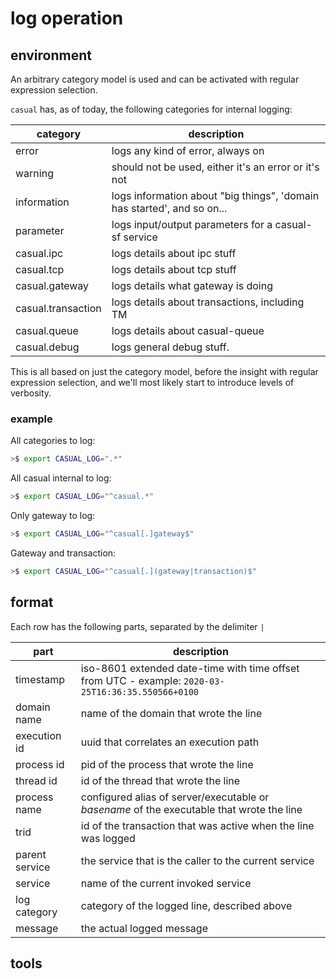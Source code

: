 # log operation

## environment

An arbitrary category model is used and can be activated with regular expression selection.

`casual` has, as of today, the following categories for internal logging:

category             | description
---------------------|----------------------------------
error                | logs any kind of error, always on
warning              | should not be used, either it's an error or it's not
information          | logs information about "big things", 'domain has started', and so on...
parameter            | logs input/output parameters for a casual-sf service
casual.ipc           | logs details about ipc stuff
casual.tcp           | logs details about tcp stuff
casual.gateway       | logs details what gateway is doing
casual.transaction   | logs details about transactions, including TM
casual.queue         | logs details about casual-queue
casual.debug         | logs general debug stuff.


This is all based on just the category model, before the insight with regular expression selection, and we'll most likely start to introduce levels of verbosity.

### example

All categories to log:
```bash
>$ export CASUAL_LOG=".*"
```

All casual internal to log:
```bash
>$ export CASUAL_LOG="^casual.*"
```

Only gateway to log:
```bash
>$ export CASUAL_LOG="^casual[.]gateway$"
```

Gateway and transaction:
```bash
>$ export CASUAL_LOG="^casual[.](gateway|transaction)$"
```


## format

Each row has the following parts, separated by the delimiter `|`

part           |  description
---------------|------------------
timestamp      | iso-8601 extended date-time with time offset from UTC - example: `2020-03-25T16:36:35.550566+0100`
domain name    | name of the domain that wrote the line
execution id   | uuid that correlates an execution path
process id     | pid of the process that wrote the line
thread id      | id of the thread that wrote the line
process name   | configured alias of server/executable or _basename_ of the executable that wrote the line
trid           | id of the transaction that was active when the line was logged
parent service | the service that is the caller to the current service
service        | name of the current invoked service
log category   | category of the logged line, described above
message        | the actual logged message  

## tools

